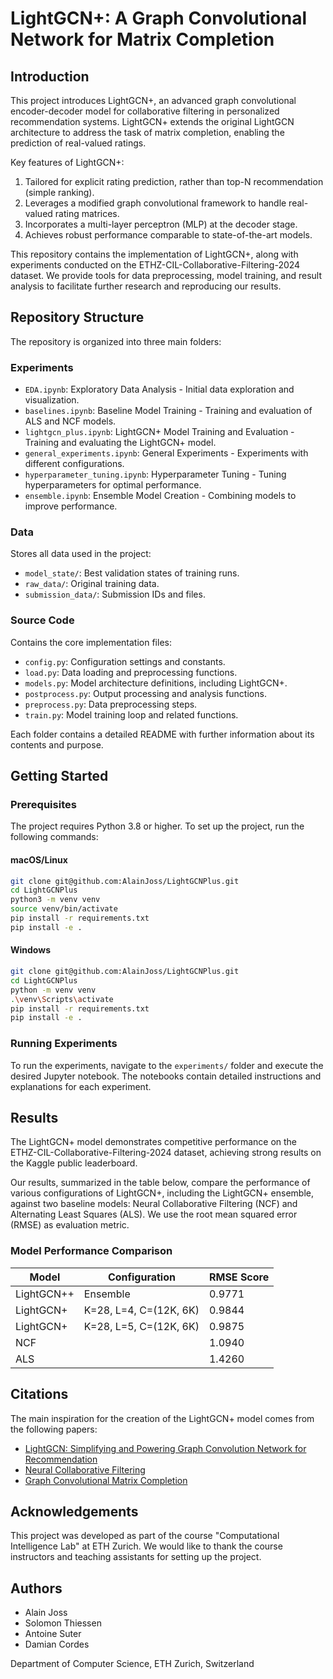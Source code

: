 # LightGCN+: A Graph Convolutional Network for Matrix Completion

## Introduction

This project introduces LightGCN+, an advanced graph convolutional encoder-decoder model for collaborative filtering in personalized recommendation systems. LightGCN+ extends the original LightGCN architecture to address the task of matrix completion, enabling the prediction of real-valued ratings.

Key features of LightGCN+:
1. Tailored for explicit rating prediction, rather than top-N recommendation (simple ranking).
2. Leverages a modified graph convolutional framework to handle real-valued rating matrices.
3. Incorporates a multi-layer perceptron (MLP) at the decoder stage.
4. Achieves robust performance comparable to state-of-the-art models.

This repository contains the implementation of LightGCN+, along with experiments conducted on the ETHZ-CIL-Collaborative-Filtering-2024 dataset. We provide tools for data preprocessing, model training, and result analysis to facilitate further research and reproducing our results.

## Repository Structure

The repository is organized into three main folders:

### Experiments

- `EDA.ipynb`: Exploratory Data Analysis - Initial data exploration and visualization.
- `baselines.ipynb`: Baseline Model Training - Training and evaluation of ALS and NCF models.
- `lightgcn_plus.ipynb`: LightGCN+ Model Training and Evaluation - Training and evaluating the LightGCN+ model.
- `general_experiments.ipynb`: General Experiments - Experiments with different configurations.
- `hyperparameter_tuning.ipynb`: Hyperparameter Tuning - Tuning hyperparameters for optimal performance.
- `ensemble.ipynb`: Ensemble Model Creation - Combining models to improve performance.

### Data

Stores all data used in the project:
- `model_state/`: Best validation states of training runs.
- `raw_data/`: Original training data.
- `submission_data/`: Submission IDs and files.

### Source Code

Contains the core implementation files:
- `config.py`: Configuration settings and constants.
- `load.py`: Data loading and preprocessing functions.
- `models.py`: Model architecture definitions, including LightGCN+.
- `postprocess.py`: Output processing and analysis functions.
- `preprocess.py`: Data preprocessing steps.
- `train.py`: Model training loop and related functions.

Each folder contains a detailed README with further information about its contents and purpose.

## Getting Started

### Prerequisites

The project requires Python 3.8 or higher. To set up the project, run the following commands:

#### macOS/Linux
```bash
git clone git@github.com:AlainJoss/LightGCNPlus.git
cd LightGCNPlus
python3 -m venv venv
source venv/bin/activate
pip install -r requirements.txt
pip install -e .
```

#### Windows
```bash
git clone git@github.com:AlainJoss/LightGCNPlus.git
cd LightGCNPlus
python -m venv venv
.\venv\Scripts\activate
pip install -r requirements.txt
pip install -e .
```

### Running Experiments

To run the experiments, navigate to the `experiments/` folder and execute the desired Jupyter notebook. The notebooks contain detailed instructions and explanations for each experiment.

## Results

The LightGCN+ model demonstrates competitive performance on the ETHZ-CIL-Collaborative-Filtering-2024 dataset, achieving strong results on the Kaggle public leaderboard.

Our results, summarized in the table below, compare the performance of various configurations of LightGCN+, including the LightGCN+ ensemble, against two baseline models: Neural Collaborative Filtering (NCF) and Alternating Least Squares (ALS). We use the root mean squared error (RMSE) as evaluation metric.

### Model Performance Comparison

| **Model**        | **Configuration**          | **RMSE Score** |
|------------------|----------------------------|----------------|
| LightGCN++       | Ensemble                   | 0.9771         |
| LightGCN+        | K=28, L=4, C=(12K, 6K)     | 0.9844         |
| LightGCN+        | K=28, L=5, C=(12K, 6K)     | 0.9875         |
| NCF              |                            | 1.0940         |
| ALS              |                            | 1.4260         |

## Citations

The main inspiration for the creation of the LightGCN+ model comes from the following papers:

- [LightGCN: Simplifying and Powering Graph Convolution Network for Recommendation](https://arxiv.org/abs/2002.02126)
- [Neural Collaborative Filtering](https://arxiv.org/abs/1708.05031)
- [Graph Convolutional Matrix Completion](https://arxiv.org/abs/1706.02263)

## Acknowledgements

This project was developed as part of the course "Computational Intelligence Lab" at ETH Zurich. We would like to thank the course instructors and teaching assistants for setting up the project.

## Authors
- Alain Joss
- Solomon Thiessen
- Antoine Suter
- Damian Cordes

Department of Computer Science, ETH Zurich, Switzerland